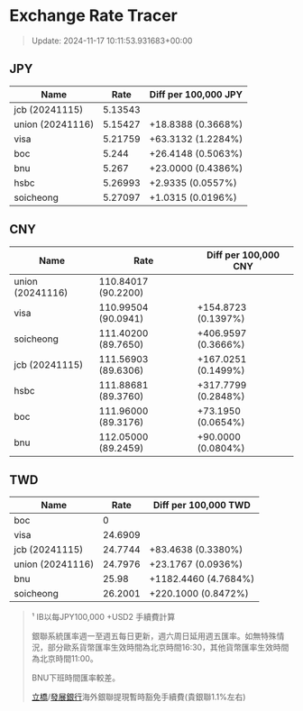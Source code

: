 # Exchange Rate Tracer

> Update: 2024-11-17 10:11:53.931683+00:00

## JPY

| Name             |    Rate | Diff per 100,000 JPY   |
|------------------|---------|------------------------|
| jcb (20241115)   | 5.13543 |                        |
| union (20241116) | 5.15427 | +18.8388 (0.3668%)     |
| visa             | 5.21759 | +63.3132 (1.2284%)     |
| boc              | 5.244   | +26.4148 (0.5063%)     |
| bnu              | 5.267   | +23.0000 (0.4386%)     |
| hsbc             | 5.26993 | +2.9335 (0.0557%)      |
| soicheong        | 5.27097 | +1.0315 (0.0196%)      |

## CNY

| Name             | Rate                | Diff per 100,000 CNY   |
|------------------|---------------------|------------------------|
| union (20241116) | 110.84017	(90.2200) |                        |
| visa             | 110.99504	(90.0941) | +154.8723 (0.1397%)    |
| soicheong        | 111.40200	(89.7650) | +406.9597 (0.3666%)    |
| jcb (20241115)   | 111.56903	(89.6306) | +167.0251 (0.1499%)    |
| hsbc             | 111.88681	(89.3760) | +317.7799 (0.2848%)    |
| boc              | 111.96000	(89.3176) | +73.1950 (0.0654%)     |
| bnu              | 112.05000	(89.2459) | +90.0000 (0.0804%)     |

## TWD

| Name             |    Rate | Diff per 100,000 TWD   |
|------------------|---------|------------------------|
| boc              |  0      |                        |
| visa             | 24.6909 |                        |
| jcb (20241115)   | 24.7744 | +83.4638 (0.3380%)     |
| union (20241116) | 24.7976 | +23.1767 (0.0936%)     |
| bnu              | 25.98   | +1182.4460 (4.7684%)   |
| soicheong        | 26.2001 | +220.1000 (0.8472%)    |


> ¹ IB以每JPY100,000 +USD2 手續費計算
>
> 銀聯系統匯率週一至週五每日更新，週六周日延用週五匯率。如無特殊情況，部分歐系貨幣匯率生效時間為北京時間16:30，其他貨幣匯率生效時間為北京時間11:00。
>
> BNU下班時間匯率較差。
>
> [立橋](https://www.wlbank.com.mo/uploads/ueditor/file/20181211/1544536513900230.pdf)/[發展銀行](https://www.mdb.com.mo/Service_Charges_20230728.pdf)海外銀聯提現暫時豁免手續費(貴銀聯1.1%左右)

